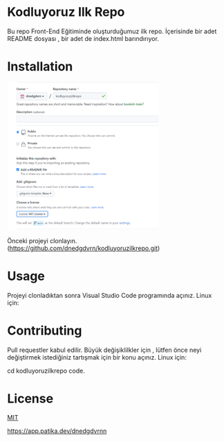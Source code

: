 # Kodluyoruz Ilk Repo

Bu repo Front-End Eğitiminde oluşturduğumuz ilk repo. İçerisinde bir adet README dosyası , bir adet de index.html barındırıyor.


# Installation

 <img src="/img/repo.PNG" width="350">

Önceki projeyi clonlayın.(https://github.com/dnedgdvrn/kodluyoruzilkrepo.git)

# Usage

Projeyi clonladıktan sonra Visual Studio Code programında açınız.
Linux için:

# Contributing 

Pull requestler kabul edilir. Büyük değişiklilkler için , lütfen önce neyi değiştirmek istediğiniz tartışmak için bir konu açınız.
Linux için:

cd kodluyoruzilkrepo
code.
# License 
[MIT](https://choosealicense.com/licenses/mit/) 

https://app.patika.dev/dnedgdvrnn

